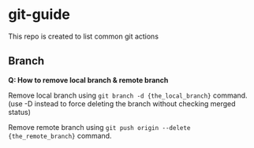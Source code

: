 # git-guide
This repo is created to list common git actions

## Branch

**Q: How to remove local branch & remote branch**
  
Remove local branch using `git branch -d {the_local_branch}` command. (use -D instead to force deleting the branch without checking merged status)
  
Remove remote branch using `git push origin --delete {the_remote_branch}` command.
